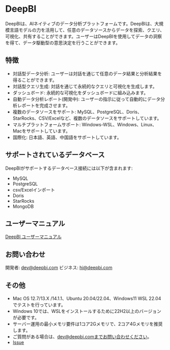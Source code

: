 # DeepBI

DeepBIは、AIネイティブのデータ分析プラットフォームです。DeepBIは、大規模言語モデルの力を活用して、任意のデータソースからデータを探索、クエリ、可視化、共有することができます。ユーザーはDeepBIを使用してデータの洞察を得て、データ駆動型の意思決定を行うことができます。

## 特徴

- 対話型データ分析: ユーザーは対話を通じて任意のデータ結果と分析結果を得ることができます。
- 対話型クエリ生成: 対話を通じて永続的なクエリと可視化を生成します。
- ダッシュボード: 永続的な可視化をダッシュボードに組み込みます。
- 自動データ分析レポート(開発中): ユーザーの指示に従って自動的にデータ分析レポートを完成させます。
- 複数のデータソースをサポート: MySQL、PostgreSQL、Doris、StarRocks、CSV/Excelなど、複数のデータソースをサポートしています。
- マルチプラットフォームサポート: Windows-WSL、Windows、Linux、Macをサポートしています。
- 国際化: 日本語、英語、中国語をサポートしています。

## サポートされているデータベース

DeepBIがサポートするデータベース接続には以下が含まれます:
- MySQL
- PostgreSQL
- csv/Excelインポート
- Doris
- StarRocks
- MongoDB

## ユーザーマニュアル

[DeepBI ユーザーマニュアル](client/app/assets/images/jp/user_manual_jp.md)

## お問い合わせ

開発者: dev@deepbi.com  ビジネス: hi@deepbi.com

## その他

- Mac OS 12.7/13.X /14.1.1、Ubuntu 20.04/22.04、Windows11 WSL 22.04でテストを行っています。
- Windows 10では、WSLをインストールするために22H2以上のバージョンが必要です。
- サーバー運用の最小メモリ要件は1コア2Gメモリで、2コア4Gメモリを推奨します。
- ご質問がある場合は、dev@deepbi.comまでお問い合わせください。
- [Issue](https://github.com/DeepInsight-AI/DeepBI/issues)
